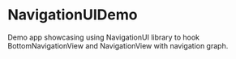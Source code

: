 # NavigationUIDemo
Demo app showcasing using NavigationUI library to hook BottomNavigationView and NavigationView with navigation graph.
